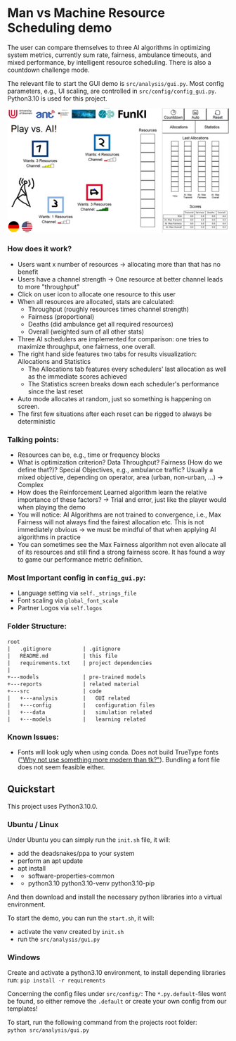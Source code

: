 
# Man vs Machine Resource Scheduling demo

The user can compare themselves to three AI algorithms in optimizing system metrics,
currently sum rate, fairness, ambulance timeouts, and mixed performance, by intelligent resource scheduling.
There is also a countdown challenge mode.

The relevant file to start the GUI demo is `src/analysis/gui.py`.
Most config parameters, e.g., UI scaling, are controlled in `src/config/config_gui.py`.  
Python3.10 is used for this project.

![screenshot.png](reports/screenshot.png)

### How does it work?
- Users want x number of resources -> allocating more than that has no benefit
- Users have a channel strength -> One resource at better channel leads to more "throughput"
- Click on user icon to allocate one resource to this user
- When all resources are allocated, stats are calculated:
  - Throughput (roughly resources times channel strength)
  - Fairness (proportional)
  - Deaths (did ambulance get all required resources)
  - Overall (weighted sum of all other stats)
- Three AI schedulers are implemented for comparison: one tries to maximize throughput, one fairness, one overall.
- The right hand side features two tabs for results visualization: Allocations and Statistics
  - The Allocations tab features every schedulers' last allocation as well as the immediate scores achieved
  - The Statistics screen breaks down each scheduler's performance since the last reset
- Auto mode allocates at random, just so something is happening on screen.
- The first few situations after each reset can be rigged to always be deterministic


### Talking points:
- Resources can be, e.g., time or frequency blocks
- What is optimization criterion? Data Throughput? Fairness (How do we define that?)?
Special Objectives, e.g., ambulance traffic? Usually a mixed objective, depending on operator,
area (urban, non-urban, ...) -> Complex
- How does the Reinforcement Learned algorithm learn the relative importance of these factors? -> 
Trial and error, just like the player would when playing the demo
- You will notice: AI Algorithms are not trained to convergence, i.e., Max Fairness will not always find
the fairest allocation etc. This is not immediately obvious -> we must be mindful of that when applying AI
algorithms in practice
- You can sometimes see the Max Fairness algorithm not even allocate all of its resources and
still find a strong fairness score. It has found a way to game our performance metric definition.

### Most Important config in `config_gui.py`:
- Language setting via `self._strings_file`
- Font scaling via `global_font_scale`
- Partner Logos via `self.logos`

### Folder Structure:

```
root
|   .gitignore          | .gitignore
|   README.md           | this file
|   requirements.txt    | project dependencies
|           
+---models              | pre-trained models
+---reports             | related material
+---src                 | code
|   +---analysis        |   GUI related
|   +---config          |   configuration files
|   +---data            |   simulation related
|   +---models          |   learning related
```

### Known Issues:
- Fonts will look ugly when using conda. Does not build TrueType fonts (["Why not use something more modern than tk?"](https://github.com/ContinuumIO/anaconda-issues/issues/6833)). Bundling a font file does not seem feasible either.

## Quickstart
This project uses Python3.10.0.  
### Ubuntu / Linux
Under Ubuntu you can simply run the `init.sh` file, it will:
- add the deadsnakes/ppa to your system
- perform an apt update
- apt install 
- - software-properties-common
- - python3.10 python3.10-venv python3.10-pip

And then download and install the necessary python libraries into a virtual environment.

To start the demo, you can run the `start.sh`, it will:
- activate the venv created by `init.sh`
- run the `src/analysis/gui.py`

### Windows
Create and activate a python3.10 environment, to install depending libraries run:
`pip install -r requirements`  

Concerning the config files under `src/config/`: 
 The `*.py.default`-files wont be found, so either remove the `.default` or create your own config from our templates!
 
To start, run the following command from the projects root folder:  
`python src/analysis/gui.py`

